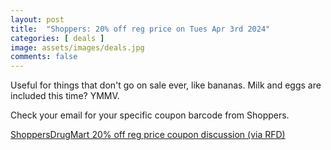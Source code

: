 ```yaml
---
layout: post
title:  "Shoppers: 20% off reg price on Tues Apr 3rd 2024"
categories: [ deals ]
image: assets/images/deals.jpg
comments: false
---
```


Useful for things that don't go on sale ever, like bananas.  Milk and eggs are included this time? YMMV. 

Check your email for your specific coupon barcode from Shoppers.

[ShoppersDrugMart 20% off reg price coupon discussion (via RFD)](https://forums.redflagdeals.com/shoppers-drug-mart-family-friends-event-tuesday-april-2nd-20-off-2683759/)


